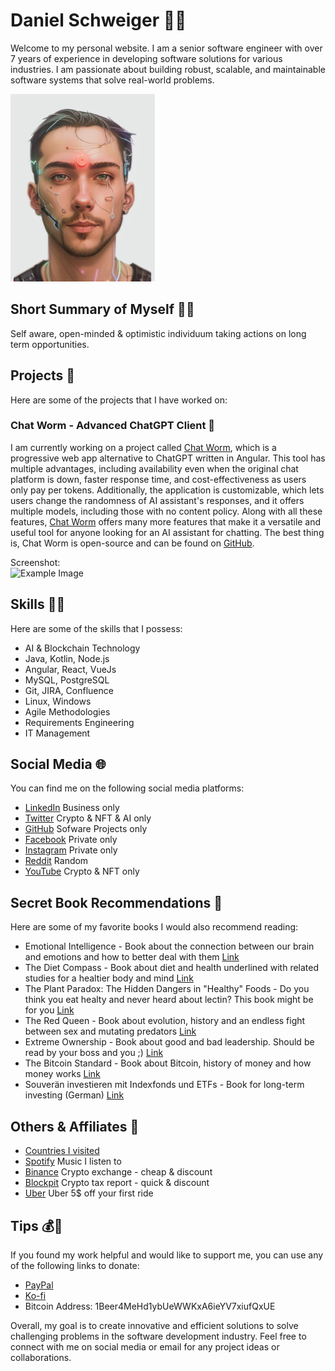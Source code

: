 # Daniel Schweiger 👨‍💻

Welcome to my personal website. I am a senior software engineer with over 7 years of experience in developing software solutions for various industries. I am passionate about building robust, scalable, and maintainable software systems that solve real-world problems. 

<img src="profil.jpg" alt="Example Image" height="300">

## Short Summary of Myself 🙇‍♂️
Self aware, open-minded & optimistic individuum taking actions on long term opportunities.

## Projects 🚀

Here are some of the projects that I have worked on:

### Chat Worm - Advanced ChatGPT Client 🐛

I am currently working on a project called [Chat Worm](https://www.chatworm.com), which is a progressive web app alternative to ChatGPT written in Angular. This tool has multiple advantages, including availability even when the original chat platform is down, faster response time, and cost-effectiveness as users only pay per tokens. Additionally, the application is customizable, which lets users change the randomness of AI assistant's responses, and it offers multiple models, including those with no content policy. Along with all these features, [Chat Worm](https://www.chatworm.com) offers many more features that make it a versatile and useful tool for anyone looking for an AI assistant for chatting. The best thing is, Chat Worm is open-source and can be found on [GitHub](https://www.github.com/UnknownEnergy/chatgpt-api).
  
Screenshot:  
<img src="https://chatworm.com/assets/demo_screenshot.png" alt="Example Image" height="400">

## Skills 👨‍🔬

Here are some of the skills that I possess:

- AI & Blockchain Technology
- Java, Kotlin, Node.js
- Angular, React, VueJs
- MySQL, PostgreSQL
- Git, JIRA, Confluence
- Linux, Windows
- Agile Methodologies
- Requirements Engineering
- IT Management

## Social Media 🌐

You can find me on the following social media platforms:

- [LinkedIn](https://www.linkedin.com/in/daniel-schweiger/) Business only
- [Twitter](https://twitter.com/MrCryptoDan) Crypto & NFT & AI only
- [GitHub](https://github.com/UnknownEnergy) Sofware Projects only
- [Facebook](https://www.facebook.com/daniel.schweiger.12) Private only
- [Instagram](https://www.instagram.com/crypto.daniel/) Private only
- [Reddit](https://www.reddit.com/user/Unknown_Energy) Random
- [YouTube](https://www.youtube.com/@danielschweiger) Crypto & NFT only

## Secret Book Recommendations 📖

Here are some of my favorite books I would also recommend reading:

- Emotional Intelligence - Book about the connection between our brain and emotions and how to better deal with them [Link](https://www.amazon.com/Emotional-Intelligence-Matter-More-Than/dp/055338371X)
- The Diet Compass - Book about diet and health underlined with related studies for a healtier body and mind [Link](https://www.amazon.com/Diet-Compass-Science-Based-Nutrition-Healthier/dp/1950354296)
- The Plant Paradox: The Hidden Dangers in "Healthy" Foods - Do you think you eat healty and never heard about lectin? This book might be for you [Link](https://www.amazon.com/Plant-Paradox-Dangers-Healthy-Disease/dp/006242713X)
- The Red Queen - Book about evolution, history and an endless fight between sex and mutating predators [Link](https://www.amazon.com/Matt-Ridley/dp/0060556579)
- Extreme Ownership - Book about good and bad leadership. Should be read by your boss and you ;) [Link](https://www.amazon.com/Extreme-Ownership-U-S-Navy-SEALs/dp/1250067057)
- The Bitcoin Standard - Book about Bitcoin, history of money and how money works [Link](https://www.amazon.com/Saifedean-Ammous/dp/1119473861)
- Souverän investieren mit Indexfonds und ETFs - Book for long-term investing (German) [Link](https://www.amazon.com/Souver%C3%A4n-investieren-Indexfonds-ETFs-Book/dp/3593508524)


## Others & Affiliates 🤝
- [Countries I visited](https://visitedplaces.com/view/?map=world&projection=geoOrthographic&theme=dark-green&water=1&graticule=0&names=1&duration=2000&placeduration=100&slider=0&autoplay=1&autozoom=none&autostep=1&home=AT&places=My%20Home~AT~1_0_0_-14.1_-47.6*Europe~FR_BE_BA_BG_HR_CZ_DE_GR_HU_IT_LV_LT_MC_NL_NO_PL_RO_SK_SI_ES_CH_TR_UA_GB_SE_DK_AL_ME_FI_EE~2.4_12.1_53.3_-12.1_-53.3)
- [Spotify](https://open.spotify.com/user/unknown_energy?si=4esOIVhKSpaYN260XJCjrQ) Music I listen to
- [Binance](https://www.binance.com/?ref=21762885) Crypto exchange - cheap & discount
- [Blockpit](https://blockpit.cello.so/QLfnWWB7LMZ) Crypto tax report - quick & discount
- [Uber](https://www.uber.com/invite/ys0k3d) Uber 5$ off your first ride

## Tips 💰💸

If you found my work helpful and would like to support me, you can use any of the following links to donate:
 
- [PayPal](https://paypal.me/danschweiger)
- [Ko-fi](https://ko-fi.com/schweiger)
- Bitcoin Address: 1Beer4MeHd1ybUeWWKxA6ieYV7xiufQxUE

Overall, my goal is to create innovative and efficient solutions to solve challenging problems in the software development industry. Feel free to connect with me on social media or email for any project ideas or collaborations.
